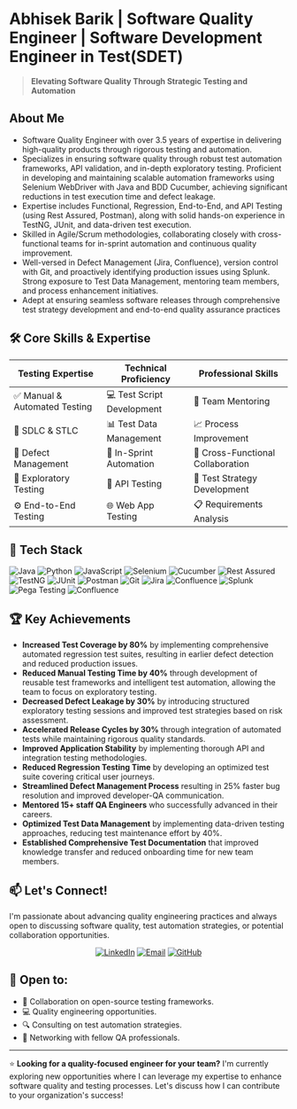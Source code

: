 # Abhisek Barik | Software Quality Engineer | Software Development Engineer in Test(SDET)

> **Elevating Software Quality Through Strategic Testing and Automation**

## About Me

- Software Quality Engineer with over 3.5 years of expertise in delivering high-quality products through rigorous testing and automation.
- Specializes in ensuring software quality through robust test automation frameworks, API validation, and in-depth exploratory testing. Proficient in developing and maintaining scalable automation frameworks using Selenium WebDriver with Java and BDD Cucumber, achieving significant reductions in test execution time and defect leakage.
- Expertise includes Functional, Regression, End-to-End, and API Testing (using Rest Assured, Postman), along with solid hands-on experience in TestNG, JUnit, and data-driven test execution. 
- Skilled in Agile/Scrum methodologies, collaborating closely with cross-functional teams for in-sprint automation and continuous quality improvement.
- Well-versed in Defect Management (Jira, Confluence), version control with Git, and proactively identifying production issues using Splunk. Strong exposure to Test Data Management, mentoring team members, and process enhancement initiatives.
- Adept at ensuring seamless software releases through comprehensive test strategy development and end-to-end quality assurance practices


## 🛠️ Core Skills & Expertise

| Testing Expertise | Technical Proficiency | Professional Skills |
|-------------------|------------------------|---------------------|
| ✅ Manual & Automated Testing | 💻 Test Script Development | 👥 Team Mentoring |
| 🔄 SDLC & STLC | 📊 Test Data Management | 📈 Process Improvement |
| 🐞 Defect Management | 🚀 In-Sprint Automation | 🤝 Cross-Functional Collaboration |
| 🔎 Exploratory Testing | 🧩 API Testing | 📝 Test Strategy Development |
| ⚙️ End-to-End Testing | 🌐 Web App Testing | 📋 Requirements Analysis |

## 🚀 Tech Stack

![Java](https://img.shields.io/badge/-Java-007396?style=flat&logo=java&logoColor=white)
![Python](https://img.shields.io/badge/-Python-3776AB?style=flat&logo=python&logoColor=white)
![JavaScript](https://img.shields.io/badge/-JavaScript-F7DF1E?style=flat&logo=javascript&logoColor=black)
![Selenium](https://img.shields.io/badge/-Selenium-43B02A?style=flat&logo=selenium&logoColor=white)
![Cucumber](https://img.shields.io/badge/-Cucumber-23D96C?style=flat&logo=cucumber&logoColor=white)
![Rest Assured](https://img.shields.io/badge/-Rest%20Assured-4BA82E?style=flat)
![TestNG](https://img.shields.io/badge/-TestNG-007ACC?style=flat)
![JUnit](https://img.shields.io/badge/-JUnit-25A162?style=flat&logo=junit5&logoColor=white)
![Postman](https://img.shields.io/badge/-Postman-FF6C37?style=flat&logo=postman&logoColor=white)
![Git](https://img.shields.io/badge/-Git-F05032?style=flat&logo=git&logoColor=white)
![Jira](https://img.shields.io/badge/-Jira-0052CC?style=flat&logo=jira&logoColor=white)
![Confluence](https://img.shields.io/badge/-Confluence-172B4D?style=flat&logo=confluence&logoColor=white)
![Splunk](https://img.shields.io/badge/-Splunk-000000?style=flat&logo=splunk)
![Pega Testing](https://img.shields.io/badge/-PegaTesting-007ACC?style=flat)
![Confluence](https://img.shields.io/badge/-Playwright-172B4D?style=flat&logo=playwright&logoColor=white)

## 🏆 Key Achievements

- **Increased Test Coverage by 80%** by implementing comprehensive automated regression test suites, resulting in earlier defect detection and reduced production issues.
- **Reduced Manual Testing Time by 40%** through development of reusable test frameworks and intelligent test automation, allowing the team to focus on exploratory testing.
- **Decreased Defect Leakage by 30%** by introducing structured exploratory testing sessions and improved test strategies based on risk assessment.
- **Accelerated Release Cycles by 30%** through integration of automated tests while maintaining rigorous quality standards.
- **Improved Application Stability** by implementing thorough API and integration testing methodologies.
- **Reduced Regression Testing Time** by developing an optimized test suite covering critical user journeys.
- **Streamlined Defect Management Process** resulting in 25% faster bug resolution and improved developer-QA communication.
- **Mentored 15+ staff QA Engineers** who successfully advanced in their careers.
- **Optimized Test Data Management** by implementing data-driven testing approaches, reducing test maintenance effort by 40%.
- **Established Comprehensive Test Documentation** that improved knowledge transfer and reduced onboarding time for new team members.

## 📫 Let's Connect!

I'm passionate about advancing quality engineering practices and always open to discussing software quality, test automation strategies, or potential collaboration opportunities.

<div align="center">
  
[![LinkedIn](https://img.shields.io/badge/-linkedin.com/in/abhisekbarik/-0077B5?style=flat&logo=linkedin&logoColor=white)](https://www.linkedin.com/in/abhisekbarik/)
[![Email](https://img.shields.io/badge/-abhisekbarik.sdet@gmail.com-D14836?flate&logo=gmail&logoColor=white)](mailto:abhisekbarik.sdet@gmail.com)
[![GitHub](https://img.shields.io/badge/-github.com/abhisekbarik18-181717?style=fflat&logo=github)](https://github.com/abhisekbarik18)
</div>

## 💼 Open to:

- 🤝 Collaboration on open-source testing frameworks.
- 💻 Quality engineering opportunities.
- 🔍 Consulting on test automation strategies.
- 👥 Networking with fellow QA professionals.
---


⭐ **Looking for a quality-focused engineer for your team?** I'm currently exploring new opportunities where I can leverage my expertise to enhance software quality and testing processes. Let's discuss how I can contribute to your organization's success!

